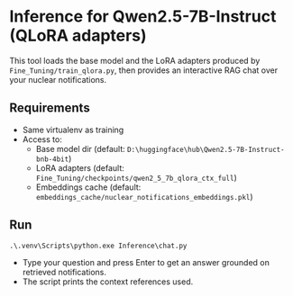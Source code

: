 # Inference for Qwen2.5-7B-Instruct (QLoRA adapters)

This tool loads the base model and the LoRA adapters produced by `Fine_Tuning/train_qlora.py`, then provides an interactive RAG chat over your nuclear notifications.

## Requirements
- Same virtualenv as training
- Access to:
  - Base model dir (default: `D:\huggingface\hub\Qwen2.5-7B-Instruct-bnb-4bit`)
  - LoRA adapters (default: `Fine_Tuning/checkpoints/qwen2_5_7b_qlora_ctx_full`)
  - Embeddings cache (default: `embeddings_cache/nuclear_notifications_embeddings.pkl`)

## Run
```
.\.venv\Scripts\python.exe Inference\chat.py
```

- Type your question and press Enter to get an answer grounded on retrieved notifications.
- The script prints the context references used.
